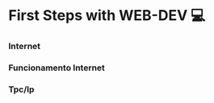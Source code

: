 # First Steps with WEB-DEV :computer:

### Internet









### Funcionamento Internet









### Tpc/Ip	



